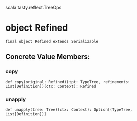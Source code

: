 scala.tasty.reflect.TreeOps
# object Refined

<pre><code class="language-scala" >final object Refined extends Serializable</pre></code>
## Concrete Value Members:
### copy
<pre><code class="language-scala" >def copy(original: Refined)(tpt: TypeTree, refinements: List[Definition])(ctx: Context): Refined</pre></code>

### unapply
<pre><code class="language-scala" >def unapply(tree: Tree)(ctx: Context): Option[(TypeTree, List[Definition])]</pre></code>

